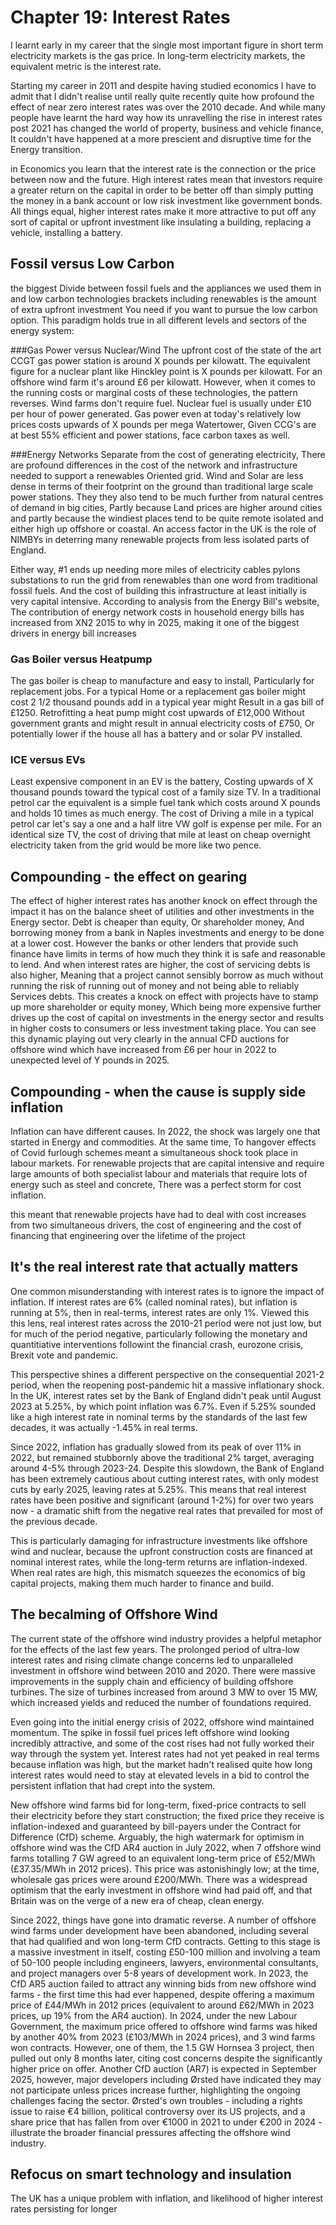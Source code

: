# Chapter 19: Interest Rates

I learnt early in my career that the single most important figure in short term electricity markets is the gas price. In long-term electricity markets, the equivalent metric is the interest rate.

Starting my career in 2011 and despite having studied economics I have to admit that I didn't realise until really quite recently quite how profound the effect of near zero interest rates was over the 2010 decade. And while many people have learnt the hard way how its unravelling the rise in interest rates post 2021 has changed the world of property, business and vehicle finance, It couldn't have happened at a more prescient and disruptive time for the Energy transition.

in Economics you learn that the interest rate is the connection or the price between now and the future. High interest rates mean that investors require a greater return on the capital in order to be better off than simply putting the money in a bank account or low risk investment like government bonds. All things equal, higher interest rates make it more attractive to put off any sort of capital or upfront investment like insulating a building, replacing a vehicle, installing a battery.

## Fossil versus Low Carbon

the biggest Divide between fossil fuels and the appliances we used them in and low carbon technologies brackets including renewables is the amount of extra upfront investment You need if you want to pursue the low carbon option. This paradigm holds true in all different levels and sectors of the energy system:

###Gas Power versus Nuclear/Wind
The upfront cost of the state of the art CCGT gas power station is around X pounds per kilowatt. The equivalent figure for a nuclear plant like Hinckley point is X pounds per kilowatt. For an offshore wind farm it's around £6 per kilowatt. However, when it comes to the running costs or marginal costs of these technologies, the pattern reverses. Wind farms don't require fuel. Nuclear fuel is usually under £10 per hour of power generated. Gas power even at today's relatively low prices costs upwards of X pounds per mega Watertower, Given CCG's are at best 55% efficient and power stations, face carbon taxes as well.

###Energy Networks
Separate from the cost of generating electricity, There are profound differences in the cost of the network and infrastructure needed to support a renewables Oriented grid. Wind and Solar are less dense in terms of their footprint on the ground than traditional large scale power stations. They they also tend to be much further from natural centres of demand in big cities, Partly because Land prices are higher around cities and partly because the windiest places tend to be quite remote isolated and either high up offshore or coastal. An access factor in the UK is the role of NIMBYs in deterring many renewable projects from less isolated parts of England. 

Either way, #1 ends up needing more miles of electricity cables pylons substations to run the grid from renewables than one word from traditional fossil fuels. And the cost of building this infrastructure at least initially is very capital intensive. According to analysis from the Energy Bill's website, The contribution of energy network costs in household energy bills has increased from XN2 2015 to why in 2025, making it one of the biggest drivers in energy bill increases

### Gas Boiler versus Heatpump
The gas boiler is cheap to manufacture and easy to install, Particularly for replacement jobs. For a typical Home or a replacement gas boiler might cost 2 1/2 thousand pounds add in a typical year might Result in a gas bill of £1250. Retrofitting a heat pump might cost upwards of £12,000 Without government grants and might result in annual electricity costs of £750, Or potentially lower if the house all has a battery and or solar PV installed.

### ICE versus EVs
Least expensive component in an EV is the battery, Costing upwards of X thousand pounds toward the typical cost of a family size TV. In a traditional petrol car the equivalent is a simple fuel tank which costs around X pounds and holds 10 times as much energy. The cost of Driving a mile in a typical petrol car let's say a one and a half litre VW golf is expense per mile. For an identical size TV, the cost of driving that mile at least on cheap overnight electricity taken from the grid would be more like two pence. 

## Compounding - the effect on gearing
The effect of higher interest rates has another knock on effect through the impact it has on the balance sheet of utilities and other investments in the Energy sector. Debt is cheaper than equity, Or shareholder money, And borrowing money from a bank in Naples investments and energy to be done at a lower cost. However the banks or other lenders that provide such finance have limits in terms of how much they think it is safe and reasonable to lend. And when interest rates are higher, the cost of servicing debts is also higher, Meaning that a project cannot sensibly borrow as much without running the risk of running out of money and not being able to reliably Services debts. This creates a knock on effect with projects have to stamp up more shareholder or equity money, Which being more expensive further drives up the cost of capital on investments in the energy sector and results in higher costs to consumers or less investment taking place. You can see this dynamic playing out very clearly in the annual CFD auctions for offshore wind which have increased from £6 per hour in 2022 to unexpected level of Y pounds in 2025.

## Compounding - when the cause is supply side inflation
Inflation can have different causes. In 2022, the shock was largely one that started in Energy and commodities. At the same time, To hangover effects of Covid furlough schemes meant a simultaneous shock took place in labour markets. For renewable projects that are capital intensive and require large amounts of both specialist labour and materials that require lots of energy such as steel and concrete, There was a perfect storm for cost inflation.

 this meant that renewable projects have had to deal with cost increases from two simultaneous drivers, the cost of engineering and the cost of financing that engineering over the lifetime of the project

## It's the real interest rate that actually matters

One common misunderstanding with interest rates is to ignore the impact of inflation. If interest rates are 6% (called nominal rates), but inflation is running at 5%, then in real-terms, interest rates are only 1%. Viewed this this lens, real interest rates across the 2010-21 period were not just low, but for much of the period negative, particularly following the monetary and quantitiative interventions followint the financial crash, eurozone crisis, Brexit vote and pandemic.

This perspective shines a different perspective on the consequential 2021-2 period, when the reopening post-pandemic hit a massive inflationary shock. In the UK, interest rates set by the Bank of England didn't peak until August 2023 at 5.25%, by which point inflation was 6.7%. Even if 5.25% sounded like a high interest rate in nominal terms by the standards of the last few decades, it was actually -1.45% in real terms.

Since 2022, inflation has gradually slowed from its peak of over 11% in 2022, but remained stubbornly above the traditional 2% target, averaging around 4-5% through 2023-24. Despite this slowdown, the Bank of England has been extremely cautious about cutting interest rates, with only modest cuts by early 2025, leaving rates at 5.25%. This means that real interest rates have been positive and significant (around 1-2%) for over two years now - a dramatic shift from the negative real rates that prevailed for most of the previous decade. 

This is particularly damaging for infrastructure investments like offshore wind and nuclear, because the upfront construction costs are financed at nominal interest rates, while the long-term returns are inflation-indexed. When real rates are high, this mismatch squeezes the economics of big capital projects, making them much harder to finance and build. 

## The becalming of Offshore Wind

The current state of the offshore wind industry provides a helpful metaphor for the effects of the last few years. The prolonged period of ultra-low interest rates and rising climate change concerns led to unparalleled investment in offshore wind between 2010 and 2020. There were massive improvements in the supply chain and efficiency of building offshore turbines. The size of turbines increased from around 3 MW to over 15 MW, which increased yields and reduced the number of foundations required.

Even going into the initial energy crisis of 2022, offshore wind maintained momentum. The spike in fossil fuel prices left offshore wind looking incredibly attractive, and some of the cost rises had not fully worked their way through the system yet. Interest rates had not yet peaked in real terms because inflation was high, but the market hadn't realised quite how long interest rates would need to stay at elevated levels in a bid to control the persistent inflation that had crept into the system.

New offshore wind farms bid for long-term, fixed-price contracts to sell their electricity before they start construction; the fixed price they receive is inflation-indexed and guaranteed by bill-payers under the Contract for Difference (CfD) scheme. Arguably, the high watermark for optimism in offshore wind was the CfD AR4 auction in July 2022, when 7 offshore wind farms totalling 7 GW agreed to an equivalent long-term price of £52/MWh (£37.35/MWh in 2012 prices). This price was astonishingly low; at the time, wholesale gas prices were around £200/MWh. There was a widespread optimism that the early investment in offshore wind had paid off, and that Britain was on the verge of a new era of cheap, clean energy.

Since 2022, things have gone into dramatic reverse. A number of offshore wind farms under development have been abandoned, including several that had qualified and won long-term CfD contracts. Getting to this stage is a massive investment in itself, costing £50-100 million and involving a team of 50-100 people including engineers, lawyers, environmental consultants, and project managers over 5-8 years of development work. In 2023, the CfD AR5 auction failed to attract any winning bids from new offshore wind farms - the first time this had ever happened, despite offering a maximum price of £44/MWh in 2012 prices (equivalent to around £62/MWh in 2023 prices, up 19% from the AR4 auction). In 2024, under the new Labour Government, the maximum price offered to offshore wind farms was hiked by another 40% from 2023 (£103/MWh in 2024 prices), and 3 wind farms won contracts. However, one of them, the 1.5 GW Hornsea 3 project, then pulled out only 8 months later, citing cost concerns despite the significantly higher price on offer. Another CfD auction (AR7) is expected in September 2025, however, major developers including Ørsted have indicated they may not participate unless prices increase further, highlighting the ongoing challenges facing the sector. Ørsted's own troubles - including a rights issue to raise €4 billion, political controversy over its US projects, and a share price that has fallen from over €1000 in 2021 to under €200 in 2024 - illustrate the broader financial pressures affecting the offshore wind industry. 

## Refocus on smart technology and insulation

The UK has a unique problem with inflation, and likelihood of higher interest rates persisting for longer 